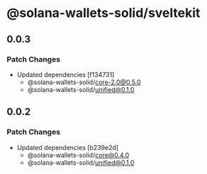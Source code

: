 # @solana-wallets-solid/sveltekit

## 0.0.3

### Patch Changes

- Updated dependencies [f134731]
  - @solana-wallets-solid/core-2.0@0.5.0
  - @solana-wallets-solid/unified@0.1.0

## 0.0.2

### Patch Changes

- Updated dependencies [b239e2d]
  - @solana-wallets-solid/core@0.4.0
  - @solana-wallets-solid/unified@0.1.0
